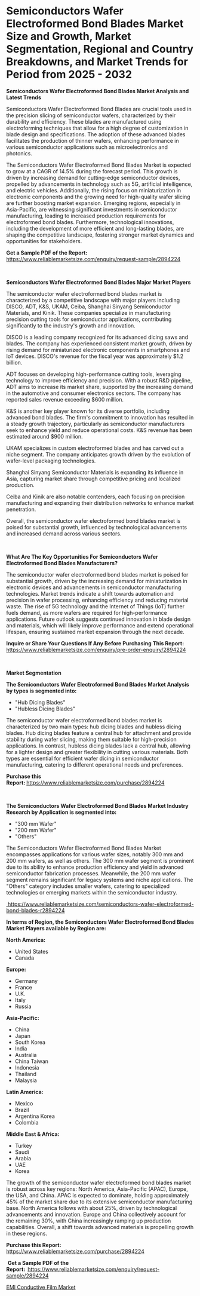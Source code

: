 <p><h1>Semiconductors Wafer Electroformed Bond Blades Market Size and Growth, Market Segmentation, Regional and Country Breakdowns, and Market Trends for Period from 2025 -  2032</h1></p><p><strong>Semiconductors Wafer Electroformed Bond Blades Market Analysis and Latest Trends</strong></p>
<p><p>Semiconductors Wafer Electroformed Bond Blades are crucial tools used in the precision slicing of semiconductor wafers, characterized by their durability and efficiency. These blades are manufactured using electroforming techniques that allow for a high degree of customization in blade design and specifications. The adoption of these advanced blades facilitates the production of thinner wafers, enhancing performance in various semiconductor applications such as microelectronics and photonics.</p><p>The Semiconductors Wafer Electroformed Bond Blades Market is expected to grow at a CAGR of 14.5% during the forecast period. This growth is driven by increasing demand for cutting-edge semiconductor devices, propelled by advancements in technology such as 5G, artificial intelligence, and electric vehicles. Additionally, the rising focus on miniaturization in electronic components and the growing need for high-quality wafer slicing are further boosting market expansion. Emerging regions, especially in Asia-Pacific, are witnessing significant investments in semiconductor manufacturing, leading to increased production requirements for electroformed bond blades. Furthermore, technological innovations, including the development of more efficient and long-lasting blades, are shaping the competitive landscape, fostering stronger market dynamics and opportunities for stakeholders.</p></p>
<p><strong>Get a Sample PDF of the Report:&nbsp;</strong> <a href="https://www.reliablemarketsize.com/enquiry/request-sample/2894224?utm_campaign=3516&utm_medium=2&utm_source=Github&utm_content=ia&utm_term=15032025&utm_id=semiconductors-wafer-electroformed-bond-blades">https://www.reliablemarketsize.com/enquiry/request-sample/2894224</a></p>
<p>&nbsp;</p>
<p><strong>Semiconductors Wafer Electroformed Bond Blades Major Market Players</strong></p>
<p><p>The semiconductor wafer electroformed bond blades market is characterized by a competitive landscape with major players including DISCO, ADT, K&S, UKAM, Ceiba, Shanghai Sinyang Semiconductor Materials, and Kinik. These companies specialize in manufacturing precision cutting tools for semiconductor applications, contributing significantly to the industry's growth and innovation.</p><p>DISCO is a leading company recognized for its advanced dicing saws and blades. The company has experienced consistent market growth, driven by rising demand for miniaturized electronic components in smartphones and IoT devices. DISCO's revenue for the fiscal year was approximately $1.2 billion.</p><p>ADT focuses on developing high-performance cutting tools, leveraging technology to improve efficiency and precision. With a robust R&D pipeline, ADT aims to increase its market share, supported by the increasing demand in the automotive and consumer electronics sectors. The company has reported sales revenue exceeding $600 million.</p><p>K&S is another key player known for its diverse portfolio, including advanced bond blades. The firm's commitment to innovation has resulted in a steady growth trajectory, particularly as semiconductor manufacturers seek to enhance yield and reduce operational costs. K&S revenue has been estimated around $900 million.</p><p>UKAM specializes in custom electroformed blades and has carved out a niche segment. The company anticipates growth driven by the evolution of wafer-level packaging technologies. </p><p>Shanghai Sinyang Semiconductor Materials is expanding its influence in Asia, capturing market share through competitive pricing and localized production.</p><p>Ceiba and Kinik are also notable contenders, each focusing on precision manufacturing and expanding their distribution networks to enhance market penetration.</p><p>Overall, the semiconductor wafer electroformed bond blades market is poised for substantial growth, influenced by technological advancements and increased demand across various sectors.</p></p>
<p>&nbsp;</p>
<p><strong>What Are The Key Opportunities For Semiconductors Wafer Electroformed Bond Blades Manufacturers?</strong></p>
<p><p>The semiconductor wafer electroformed bond blades market is poised for substantial growth, driven by the increasing demand for miniaturization in electronic devices and advancements in semiconductor manufacturing technologies. Market trends indicate a shift towards automation and precision in wafer processing, enhancing efficiency and reducing material waste. The rise of 5G technology and the Internet of Things (IoT) further fuels demand, as more wafers are required for high-performance applications. Future outlook suggests continued innovation in blade design and materials, which will likely improve performance and extend operational lifespan, ensuring sustained market expansion through the next decade.</p></p>
<p><strong>Inquire or Share Your Questions If Any Before Purchasing This Report:</strong> <a href="https://www.reliablemarketsize.com/enquiry/pre-order-enquiry/2894224?utm_campaign=3516&utm_medium=2&utm_source=Github&utm_content=ia&utm_term=15032025&utm_id=semiconductors-wafer-electroformed-bond-blades">https://www.reliablemarketsize.com/enquiry/pre-order-enquiry/2894224</a></p>
<p>&nbsp;</p>
<p><strong>Market Segmentation</strong></p>
<p><strong>The Semiconductors Wafer Electroformed Bond Blades Market Analysis by types is segmented into:</strong></p>
<p><ul><li>"Hub Dicing Blades"</li><li>"Hubless Dicing Blades"</li></ul></p>
<p><p>The semiconductor wafer electroformed bond blades market is characterized by two main types: hub dicing blades and hubless dicing blades. Hub dicing blades feature a central hub for attachment and provide stability during wafer slicing, making them suitable for high-precision applications. In contrast, hubless dicing blades lack a central hub, allowing for a lighter design and greater flexibility in cutting various materials. Both types are essential for efficient wafer dicing in semiconductor manufacturing, catering to different operational needs and preferences.</p></p>
<p><strong>Purchase this Report:&nbsp;</strong><a href="https://www.reliablemarketsize.com/purchase/2894224?utm_campaign=3516&utm_medium=2&utm_source=Github&utm_content=ia&utm_term=15032025&utm_id=semiconductors-wafer-electroformed-bond-blades">https://www.reliablemarketsize.com/purchase/2894224</a></p>
<p>&nbsp;</p>
<p><strong>The Semiconductors Wafer Electroformed Bond Blades Market Industry Research by Application is segmented into:</strong></p>
<p><ul><li>"300 mm Wafer"</li><li>"200 mm Wafer"</li><li>"Others"</li></ul></p>
<p><p>The Semiconductors Wafer Electroformed Bond Blades Market encompasses applications for various wafer sizes, notably 300 mm and 200 mm wafers, as well as others. The 300 mm wafer segment is prominent due to its ability to enhance production efficiency and yield in advanced semiconductor fabrication processes. Meanwhile, the 200 mm wafer segment remains significant for legacy systems and niche applications. The "Others" category includes smaller wafers, catering to specialized technologies or emerging markets within the semiconductor industry.</p></p>
<p><a href="https://www.reliablemarketsize.com/semiconductors-wafer-electroformed-bond-blades-r2894224?utm_campaign=3516&utm_medium=2&utm_source=Github&utm_content=ia&utm_term=15032025&utm_id=semiconductors-wafer-electroformed-bond-blades">&nbsp;https://www.reliablemarketsize.com/semiconductors-wafer-electroformed-bond-blades-r2894224</a></p>
<p><strong>In terms of Region, the Semiconductors Wafer Electroformed Bond Blades Market Players available by Region are:</strong></p>
<p>
    <p> <strong> North America: </strong>
        <ul>
            <li>United States</li>
            <li>Canada</li>
        </ul>
        </p> 
    <p> <strong> Europe: </strong>
        <ul>
            <li>Germany</li>
            <li>France</li>
            <li>U.K.</li>
            <li>Italy</li>
            <li>Russia</li>
        </ul>
        </p> 
    <p> <strong> Asia-Pacific: </strong>
        <ul>
            <li>China</li>
            <li>Japan</li>
            <li>South Korea</li>
            <li>India</li>
            <li>Australia</li>
            <li>China Taiwan</li>
            <li>Indonesia</li>
            <li>Thailand</li>
            <li>Malaysia</li>
        </ul>
        </p> 
    <p> <strong> Latin America: </strong>
        <ul>
            <li>Mexico</li>
            <li>Brazil</li>
            <li>Argentina Korea</li>
            <li>Colombia</li>
        </ul>
        </p> 
    <p> <strong> Middle East & Africa: </strong>
        <ul>
            <li>Turkey</li>
            <li>Saudi</li>
            <li>Arabia</li>
            <li>UAE</li>
            <li>Korea</li>
        </ul>
    </p>
    </p>
<p><p>The growth of the semiconductor wafer electroformed bond blades market is robust across key regions: North America, Asia-Pacific (APAC), Europe, the USA, and China. APAC is expected to dominate, holding approximately 45% of the market share due to its extensive semiconductor manufacturing base. North America follows with about 25%, driven by technological advancements and innovation. Europe and China collectively account for the remaining 30%, with China increasingly ramping up production capabilities. Overall, a shift towards advanced materials is propelling growth in these regions.</p></p>
<p><strong>Purchase this Report: </strong><a href="https://www.reliablemarketsize.com/purchase/2894224?utm_campaign=3516&utm_medium=2&utm_source=Github&utm_content=ia&utm_term=15032025&utm_id=semiconductors-wafer-electroformed-bond-blades">https://www.reliablemarketsize.com/purchase/2894224</a></p>
<p>&nbsp;<strong>Get a Sample PDF of the Report:&nbsp;&nbsp;</strong><a href="https://www.reliablemarketsize.com/enquiry/request-sample/2894224?utm_campaign=3516&utm_medium=2&utm_source=Github&utm_content=ia&utm_term=15032025&utm_id=semiconductors-wafer-electroformed-bond-blades">https://www.reliablemarketsize.com/enquiry/request-sample/2894224</a></p>
<p><strong></strong></p>
<p><p><a href="https://github.com/maseykokosq1/Market-Research-Report-List-1/blob/main/emi-conductive-film-market.md?utm_campaign=3516&utm_medium=2&utm_source=Github&utm_content=ia&utm_term=15032025&utm_id=semiconductors-wafer-electroformed-bond-blades">EMI Conductive Film Market</a></p></p>